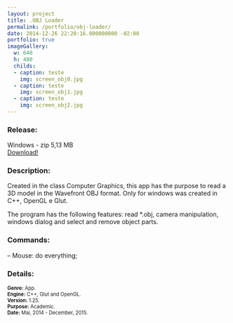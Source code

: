 ```yaml
---
layout: project
title: .OBJ Loader
permalink: /portfolio/obj-loader/
date: 2014-12-26 22:20:16.000000000 -02:00
portfolio: true
imageGallery:
  w: 640
  h: 480
  childs:
  - caption: teste
    img: screen_obj0.jpg
  - caption: teste
    img: screen_obj1.jpg
  - caption: teste
    img: screen_obj2.jpg
---
```


<h3>Release:</h3>

<div class="box">
Windows - zip 5,13 MB
<a href="https://dl.dropboxusercontent.com/u/90839850/Games/OBJ%20Loader.zip">
<div class="box-link">
Download!
</div>
</a>
</div>

<h3>Description:</h3>

Created in the class Computer Graphics, this app has the purpose to read a 3D model in the Wavefront OBJ format.
Only for windows was created in C++, OpenGL e Glut.

The program has the following features:
read *.obj,
camera manipulation,
windows dialog and
select and remove object parts.

<h3>Commands:</h3>

– Mouse: do everything;

<h3>Details:</h3>
<p style="font-size:0.8em">
<strong>Genre:</strong> App.<br>
<strong>Engine:</strong> C++, Glut and OpenGL.<br>
<strong>Version:</strong> 1.25.<br>
<strong>Purpose:</strong> Academic.<br>
<strong>Date:</strong> Mai, 2014 - December, 2015.<br>
</p>
